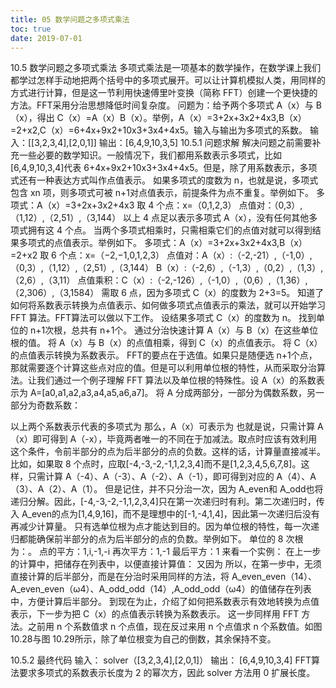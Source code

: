 ```yaml
---
title: 05 数学问题之多项式乘法
toc: true
date: 2019-07-01
---
```

10.5 数学问题之多项式乘法
多项式乘法是一项基本的数学操作，在数学课上我们都学过怎样手动地把两个括号中的多项式展开。可以让计算机模拟人类，用同样的方式进行计算，但是这一节利用快速傅里叶变换（简称 FFT）创建一个更快捷的方法。FFT采用分治思想降低时间复杂度。
问题为：给予两个多项式 A（x）与 B（x），得出 C（x）=A（x）B（x）。举例，A（x）=3+2x+3x2+4x3,B（x）=2+x2,C（x）=6+4x+9x2+10x3+3x4+4x5。输入与输出为多项式的系数。
输入：[[3,2,3,4],[2,0,1]]
输出：[6,4,9,10,3,5]
10.5.1 问题求解
解决问题之前需要补充一些必要的数学知识。一般情况下，我们都用系数表示多项式，比如[6,4,9,10,3,4]代表 6+4x+9x2+10x3+3x4+4x5。但是，除了用系数表示，多项式还有一种表达方式叫作点值表示。
如果多项式的度数为 n，也就是说，多项式包含 xn 项，则多项式可被 n+1对点值表示，前提条件为点不重复。举例如下。
多项式：A（x）=3+2x+3x2+4x3
取 4 个点：x=（0,1,2,3）
点值对：（0,3）,（1,12）,（2,51）,（3,144）
以上 4 点足以表示多项式 A（x），没有任何其他多项式拥有这 4 个点。
当两个多项式相乘时，只需相乘它们的点值对就可以得到结果多项式的点值表示。举例如下。
多项式：A（x）=3+2x+3x2+4x3,B（x）=2+x2
取 6 个点：x=（−2,−1,0,1,2,3）
点值对：A（x）:（-2,-21）,（-1,0）,（0,3）,（1,12）,（2,51）,（3,144）
B（x）:（-2,6）,（-1,3）,（0,2）,（1,3）,（2,6）,（3,11）
点值乘积：C（x）:（-2,-126）,（-1,0）,（0,6）,（1,36）,（2,306）,（3,1584）
需取 6 点，因为多项式 C（x）的度数为 2+3=5。
知道了如何将系数表示转换为点值表示、如何做多项式点值表示的乘法，就可以开始学习 FFT 算法。FFT算法可以做以下工作。
设结果多项式 C（x）的度数为 n。
找到单位的 n+1次根，总共有 n+1个。
通过分治快速计算 A（x）与 B（x）在这些单位根的值。
将 A（x）与 B（x）的点值相乘，得到 C（x）的点值表示。
将 C（x）的点值表示转换为系数表示。
FFT的要点在于选值。如果只是随便选 n+1个点，那就需要逐个计算这些点对应的值。但是可以利用单位根的特性，从而采取分治算法。让我们通过一个例子理解 FFT 算法以及单位根的特殊性。设
A（x）的系数表示为 A=[a0,a1,a2,a3,a4,a5,a6,a7]。
将 A 分成两部分，一部分为偶数系数，另一部分为奇数系数：


以上两个系数表示代表的多项式为
那么，A（x）可表示为
也就是说，只需计算 A（x）即可得到 A（-x），毕竟两者唯一的不同在于加减法。取点时应该有效利用这个条件，令前半部分的点为后半部分的点的负数。这样的话，计算量直接减半。
比如，如果取 8 个点时，应取[-4,-3,-2,-1,1,2,3,4]而不是[1,2,3,4,5,6,7,8]。这样，只需计算 A（-4）、A（-3）、A（-2）、A（-1），即可得到对应的 A（4）、A（3）、A（2）、A（1）。
但是记住，并不只分治一次，因为 A_even和 A_odd也将递归分解。因此，[-4,-3,-2,-1,1,2,3,4]只在第一次递归时有利。第二次递归时，传入 A_even的点为[1,4,9,16]，而不是理想中的[-1,-4,1,4]，因此第一次递归后没有再减少计算量。
只有选单位根为点才能达到目的。因为单位根的特性，每一次递归都能确保前半部分的点为后半部分的点的负数。举例如下。
单位的 8 次根为：。
点的平方：1,i,-1,-i
再次平方：1,-1
最后平方：1
来看一个实例：
在上一步的计算中，把储存在列表中，以便直接计算值：
又因为
所以，在第一步中，无须直接计算的后半部分，而是在分治时采用同样的方法，将 A_even_even（14）、A_even_even（ω4）、A_odd_odd（14）,A_odd_odd（ω4）的值储存在列表中，方便计算后半部分。
到现在为止，介绍了如何把系数表示有效地转换为点值表示，下一步为把 C（x）的点值表示转换为系数表示。
这一步同样用 FFT 方法。之前用 n 个系数值求 n 个点值，现在反过来用 n 个点值求 n 个系数值。如图 10.28与图 10.29所示，除了单位根变为自己的倒数，其余保持不变。


10.5.2 最终代码
输入：
solver（[3,2,3,4],[2,0,1]）
输出：
[6,4,9,10,3,4]
FFT算法要求多项式的系数表示长度为 2 的幂次方，因此 solver 方法用 0 扩展长度。
